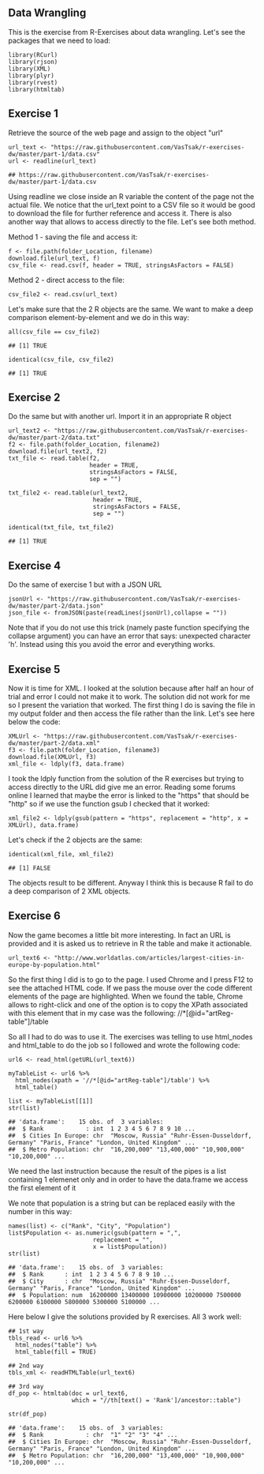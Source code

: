 Data Wrangling
--------------

This is the exercise from R-Exercises about data wrangling. Let's see
the packages that we need to load:

    library(RCurl)
    library(rjson)
    library(XML)
    library(plyr)
    library(rvest)
    library(htmltab)

Exercise 1
----------

Retrieve the source of the web page and assign to the object "url"

    url_text <- "https://raw.githubusercontent.com/VasTsak/r-exercises-dw/master/part-1/data.csv"
    url <- readline(url_text)

    ## https://raw.githubusercontent.com/VasTsak/r-exercises-dw/master/part-1/data.csv

Using readline we close inside an R variable the content of the page not
the actual file. We notice that the url\_text point to a CSV file so it
would be good to download the file for further reference and access it.
There is also another way that allows to access directly to the file.
Let's see both method.

Method 1 - saving the file and access it:

    f <- file.path(folder_Location, filename)
    download.file(url_text, f)
    csv_file <- read.csv(f, header = TRUE, stringsAsFactors = FALSE)

Method 2 - direct access to the file:

    csv_file2 <- read.csv(url_text)

Let's make sure that the 2 R objects are the same. We want to make a
deep comparison element-by-element and we do in this way:

    all(csv_file == csv_file2)

    ## [1] TRUE

    identical(csv_file, csv_file2)

    ## [1] TRUE

Exercise 2
----------

Do the same but with another url. Import it in an appropriate R object

    url_text2 <- "https://raw.githubusercontent.com/VasTsak/r-exercises-dw/master/part-2/data.txt"
    f2 <- file.path(folder_Location, filename2)
    download.file(url_text2, f2)
    txt_file <- read.table(f2, 
                           header = TRUE, 
                           stringsAsFactors = FALSE,
                           sep = "")

    txt_file2 <- read.table(url_text2,
                            header = TRUE,
                            stringsAsFactors = FALSE,
                            sep = "")

    identical(txt_file, txt_file2)

    ## [1] TRUE

Exercise 4
----------

Do the same of exercise 1 but with a JSON URL

    jsonUrl <- "https://raw.githubusercontent.com/VasTsak/r-exercises-dw/master/part-2/data.json"
    json_file <- fromJSON(paste(readLines(jsonUrl),collapse = ""))

Note that if you do not use this trick (namely paste function specifying
the collapse argument) you can have an error that says: unexpected
character 'h'. Instead using this you avoid the error and everything
works.

Exercise 5
----------

Now it is time for XML. I looked at the solution because after half an
hour of trial and error I could not make it to work. The solution did
not work for me so I present the variation that worked. The first thing
I do is saving the file in my output folder and then access the file
rather than the link. Let's see here below the code:

    XMLUrl <- "https://raw.githubusercontent.com/VasTsak/r-exercises-dw/master/part-2/data.xml"
    f3 <- file.path(folder_Location, filename3)
    download.file(XMLUrl, f3)
    xml_file <- ldply(f3, data.frame)

I took the ldply function from the solution of the R exercises but
trying to access directly to the URL did give me an error. Reading some
forums online I learned that maybe the error is linked to the "https"
that should be "http" so if we use the function gsub I checked that it
worked:

    xml_file2 <- ldply(gsub(pattern = "https", replacement = "http", x = XMLUrl), data.frame)

Let's check if the 2 objects are the same:

    identical(xml_file, xml_file2)

    ## [1] FALSE

The objects result to be different. Anyway I think this is because R
fail to do a deep comparison of 2 XML objects.

Exercise 6
----------

Now the game becomes a little bit more interesting. In fact an URL is
provided and it is asked us to retrieve in R the table and make it
actionable.

    url_text6 <- "http://www.worldatlas.com/articles/largest-cities-in-europe-by-population.html"

So the first thing I did is to go to the page. I used Chrome and I press
F12 to see the attached HTML code. If we pass the mouse over the code
different elements of the page are highlighted. When we found the table,
Chrome allows to right-click and one of the option is to copy the XPath
associated with this element that in my case was the following:
//\*\[@id="artReg-table"\]/table

So all I had to do was to use it. The exercises was telling to use
html\_nodes and html\_table to do the job so I followed and wrote the
following code:

    url6 <- read_html(getURL(url_text6))

    myTableList <- url6 %>%
      html_nodes(xpath = '//*[@id="artReg-table"]/table') %>% 
      html_table()

    list <- myTableList[[1]]
    str(list)

    ## 'data.frame':    15 obs. of  3 variables:
    ##  $ Rank            : int  1 2 3 4 5 6 7 8 9 10 ...
    ##  $ Cities In Europe: chr  "Moscow, Russia" "Ruhr-Essen-Dusseldorf, Germany" "Paris, France" "London, United Kingdom" ...
    ##  $ Metro Population: chr  "16,200,000" "13,400,000" "10,900,000" "10,200,000" ...

We need the last instruction because the result of the pipes is a list
containing 1 elemenet only and in order to have the data.frame we access
the first element of it

We note that population is a string but can be replaced easily with the
number in this way:

    names(list) <- c("Rank", "City", "Population")
    list$Population <- as.numeric(gsub(pattern = ",", 
                            replacement = "",
                            x = list$Population))
    str(list)

    ## 'data.frame':    15 obs. of  3 variables:
    ##  $ Rank      : int  1 2 3 4 5 6 7 8 9 10 ...
    ##  $ City      : chr  "Moscow, Russia" "Ruhr-Essen-Dusseldorf, Germany" "Paris, France" "London, United Kingdom" ...
    ##  $ Population: num  16200000 13400000 10900000 10200000 7500000 6200000 6100000 5800000 5300000 5100000 ...

Here below I give the solutions provided by R exercises. All 3 work
well:

    ## 1st way
    tbls_read <- url6 %>%
      html_nodes("table") %>%
      html_table(fill = TRUE)

    ## 2nd way
    tbls_xml <- readHTMLTable(url_text6)

    ## 3rd way
    df_pop <- htmltab(doc = url_text6, 
                      which = "//th[text() = 'Rank']/ancestor::table")

    str(df_pop)

    ## 'data.frame':    15 obs. of  3 variables:
    ##  $ Rank            : chr  "1" "2" "3" "4" ...
    ##  $ Cities In Europe: chr  "Moscow, Russia" "Ruhr-Essen-Dusseldorf, Germany" "Paris, France" "London, United Kingdom" ...
    ##  $ Metro Population: chr  "16,200,000" "13,400,000" "10,900,000" "10,200,000" ...
